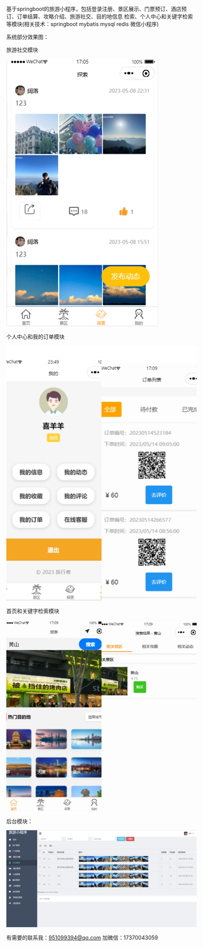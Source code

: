 基于springboot的旅游小程序，包括登录注册、景区展示、门票预订、酒店预订、订单结算、攻略介绍、旅游社交、目的地信息 检索、个人中心和关键字检索等模块(相关技术：springboot mybatis mysql redis 微信小程序)

系统部分效果图：

旅游社交模块

![输入图片说明](Snipaste_2023-05-12_17-06-10.png)

个人中心和我的订单模块

![输入图片说明](retouch_2023051417110592.jpg)

首页和关键字检索模块

![输入图片说明](retouch_2023051217112174.jpg)

后台模块：

![输入图片说明](Snipaste_2023-06-01_10-50-36.png)

有需要的联系我：951099394@qq.com
加微信：17370043059